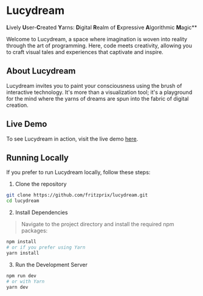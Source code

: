 # Lucydream

**L**ively **U**ser-**C**reated **Y**arns: **D**igital **R**ealm of **E**xpressive **A**lgorithmic **M**agic**


Welcome to Lucydream, a space where imagination is woven into reality through the art of programming. Here, code meets creativity, allowing you to craft visual tales and experiences that captivate and inspire.
## About Lucydream

Lucydream invites you to paint your consciousness using the brush of interactive technology. It's more than a visualization tool; it's a playground for the mind where the yarns of dreams are spun into the fabric of digital creation.


## Live Demo

To see Lucydream in action, visit the live demo  [here](https://lucydream.vercel.app/).


## Running Locally


If you prefer to run Lucydream locally, follow these steps:

1. Clone the repository

```bash
git clone https://github.com/fritzprix/lucydream.git
cd lucydream

```

2. Install Dependencies

> Navigate to the project directory and install the required npm packages:



```bash
npm install
# or if you prefer using Yarn
yarn install
```

3. Run the Development Server

```bash
npm run dev
# or with Yarn
yarn dev
```

